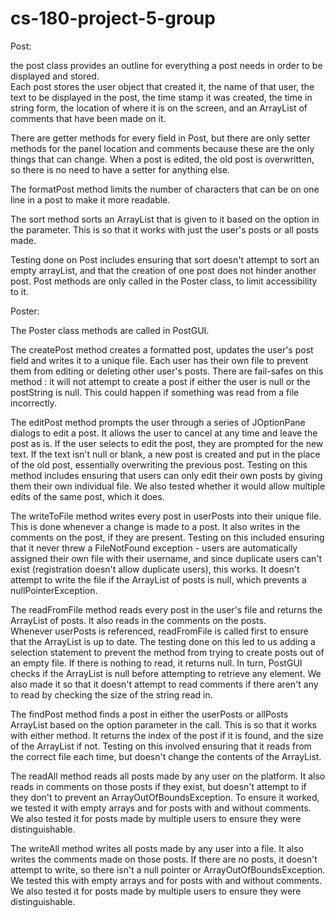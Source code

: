# cs-180-project-5-group


Post:

the post class provides an outline for everything a post needs in order to be displayed and stored.  
Each post stores the user object that created it, the name of that user, the text to be displayed
in the post, the time stamp it was created, the time in string form, the location of where it is
on the screen, and an ArrayList of comments that have been made on it.

There are getter methods for every field in Post, but there are only setter methods for the 
panel location and comments because these are the only things that can change.  When a post is 
edited, the old post is overwritten, so there is no need to have a setter for anything else.

The formatPost method limits the number of characters that can be on one line in a post to
make it more readable.  

The sort method sorts an ArrayList that is given to it based on the option in the parameter.
This is so that it works with just the user's posts or all posts made.

Testing done on Post includes ensuring that sort doesn't attempt to sort an empty arrayList,
and that the creation of one post does not hinder another post.  Post methods are only called
in the Poster class, to limit accessibility to it.


Poster:

The Poster class methods are called in PostGUI.  

The createPost method creates a formatted post, updates the user's post field 
and writes it to a unique file.  Each user has their own file to prevent them
from editing or deleting other user's posts.  There are fail-safes on this 
method : it will not attempt to create a post if either the user is null or 
the postString is null.  This could happen if something was read from a file
incorrectly.

The editPost method prompts the user through a series of JOptionPane dialogs
to edit a post.  It allows the user to cancel at any time and leave the post
as is.  If the user selects to edit the post, they are prompted for the 
new text.  If the text isn't null or blank, a new post is created and put
in the place of the old post, essentially overwriting the previous post.
Testing on this method includes ensuring that users can only edit
their own posts by giving them their own individual file.  We also
tested whether it would allow multiple edits of the same post, which it does.

The writeToFile method writes every post in userPosts into their unique file.
This is done whenever a change is made to a post.  It also writes in the
comments on the post, if they are present.  Testing on this included
ensuring that it never threw a FileNotFound exception - users are
automatically assigned their own file with their username, and since duplicate
users can't exist (registration doesn't allow duplicate users), this works.
It doesn't attempt to write the file if the ArrayList of posts is null,
which prevents a nullPointerException.

The readFromFile method reads every post in the user's file and returns 
the ArrayList of posts.  It also reads in the comments on the posts.  
Whenever userPosts is referenced, readFromFile is called first to ensure 
that the ArrayList is up to date.  The testing done on this led to us
adding a selection statement to prevent the method from trying to create
posts out of an empty file.  If there is nothing to read, it returns null.
In turn, PostGUI checks if the ArrayList is null before attempting to retrieve any
element.  We also made it so that it doesn't attempt to read comments if there aren't
any to read by checking the size of the string read in.

The findPost method finds a post in either the userPosts or allPosts ArrayList
based on the option parameter in the call.  This is so that it works with either
method. It returns the index of the post if it is found, and the size of the ArrayList
if not.  Testing on this involved ensuring that it reads from the correct file
each time, but doesn't change the contents of the ArrayList.

The readAll method reads all posts made by any user on the platform.  It also
reads in comments on those posts if they exist, but doesn't attempt to if they
don't to prevent an ArrayOutOfBoundsException.  To ensure it worked, we tested
it with empty arrays and for posts with and without comments. We also tested
it for posts made by multiple users to ensure they were distinguishable. 

The writeAll method writes all posts made by any user into a file.  It
also writes the comments made on those posts.  If there are no posts, it
doesn't attempt to write, so there isn't a null pointer or ArrayOutOfBoundsException.
We tested this with empty arrays and for posts with and without comments.  We also tested
it for posts made by multiple users to ensure they were distinguishable. 









